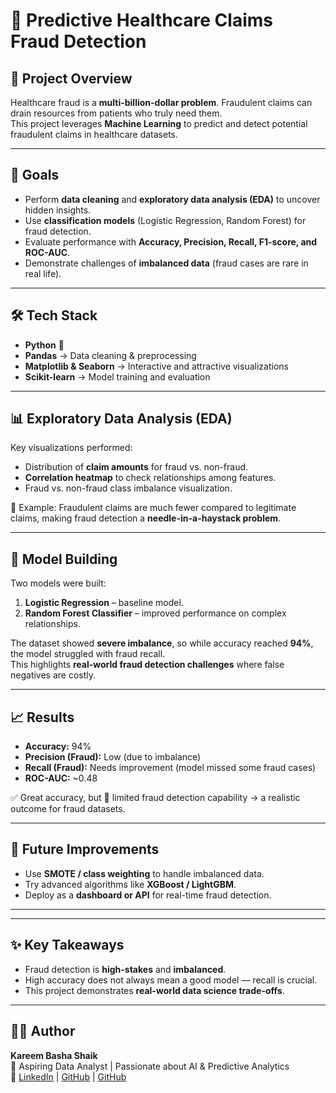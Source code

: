 # 🏥 Predictive Healthcare Claims Fraud Detection

## 📖 Project Overview
Healthcare fraud is a **multi-billion-dollar problem**. Fraudulent claims can drain resources from patients who truly need them.  
This project leverages **Machine Learning** to predict and detect potential fraudulent claims in healthcare datasets.

---

## 🎯 Goals
- Perform **data cleaning** and **exploratory data analysis (EDA)** to uncover hidden insights.  
- Use **classification models** (Logistic Regression, Random Forest) for fraud detection.  
- Evaluate performance with **Accuracy, Precision, Recall, F1-score, and ROC-AUC**.  
- Demonstrate challenges of **imbalanced data** (fraud cases are rare in real life).  

---

## 🛠️ Tech Stack
- **Python** 🐍  
- **Pandas** → Data cleaning & preprocessing  
- **Matplotlib & Seaborn** → Interactive and attractive visualizations  
- **Scikit-learn** → Model training and evaluation  

---

## 📊 Exploratory Data Analysis (EDA)
Key visualizations performed:  
- Distribution of **claim amounts** for fraud vs. non-fraud.  
- **Correlation heatmap** to check relationships among features.  
- Fraud vs. non-fraud class imbalance visualization.  

📌 Example: Fraudulent claims are much fewer compared to legitimate claims, making fraud detection a **needle-in-a-haystack problem**.

---

## 🤖 Model Building
Two models were built:  
1. **Logistic Regression** – baseline model.  
2. **Random Forest Classifier** – improved performance on complex relationships.  

The dataset showed **severe imbalance**, so while accuracy reached **94%**, the model struggled with fraud recall.  
This highlights **real-world fraud detection challenges** where false negatives are costly.  

---

## 📈 Results
- **Accuracy:** 94%  
- **Precision (Fraud):** Low (due to imbalance)  
- **Recall (Fraud):** Needs improvement (model missed some fraud cases)  
- **ROC-AUC:** ~0.48  

✅ Great accuracy, but 🚨 limited fraud detection capability → a realistic outcome for fraud datasets.  

---

## 🌟 Future Improvements
- Use **SMOTE / class weighting** to handle imbalanced data.  
- Try advanced algorithms like **XGBoost / LightGBM**.  
- Deploy as a **dashboard or API** for real-time fraud detection.  

---

---

## ✨ Key Takeaways
- Fraud detection is **high-stakes** and **imbalanced**.  
- High accuracy does not always mean a good model — recall is crucial.  
- This project demonstrates **real-world data science trade-offs**.  

---

## 👩‍💻 Author
**Kareem Basha Shaik**  
📌 Aspiring Data Analyst | Passionate about AI & Predictive Analytics  
🔗 [LinkedIn](https://www.linkedin.com) | [GitHub](https://github.com) |   [GitHub](https://github.com)
